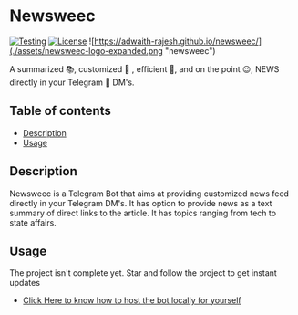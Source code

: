 # Newsweec
[![Testing](https://img.shields.io/github/workflow/status/Adwaith-Rajesh/newsweec/Testing?label=Testing&style=for-the-badge)](https://github.com/Adwaith-Rajesh/newsweec/actions/workflows/test.yml)
[![License](https://img.shields.io/github/license/Adwaith-Rajesh/newsweec?logoColor=brightgreen&style=for-the-badge)](./LICENSE)
![https://adwaith-rajesh.github.io/newsweec/](./assets/newsweec-logo-expanded.png "newsweec")

A summarized 📚, customized 🛃 , efficient 💪, and on the point 😉, NEWS directly in your Telegram 📱 DM's.

## Table of contents
 - [Description](#description)
 - [Usage](#usage)


## Description
Newsweec is a Telegram Bot that aims at providing customized news feed directly in your Telegram DM's. It has option to provide news as a text summary of direct links to the article. It has topics ranging from tech to state affairs.

## Usage
The project isn't complete yet. Star and follow the project to get instant updates

- [Click Here to know how to host the bot locally for yourself](https://adwaith-rajesh.github.io/newsweec/docs/self-host)
